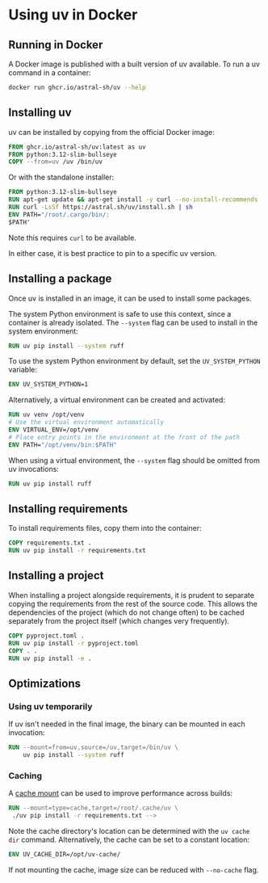 # Using uv in Docker

## Running in Docker

A Docker image is published with a built version of uv available. To run a uv command in a container:

```bash
docker run ghcr.io/astral-sh/uv --help
```

## Installing uv

uv can be installed by copying from the official Docker image:

```dockerfile
FROM ghcr.io/astral-sh/uv:latest as uv
FROM python:3.12-slim-bullseye
COPY --from=uv /uv /bin/uv
```

Or with the standalone installer:

```dockerfile
FROM python:3.12-slim-bullseye
RUN apt-get update && apt-get install -y curl --no-install-recommends
RUN curl -LsSf https://astral.sh/uv/install.sh | sh
ENV PATH="/root/.cargo/bin/:
$PATH"
```

Note this requires `curl` to be available.

In either case, it is best practice to pin to a specific uv version.

## Installing a package

Once uv is installed in an image, it can be used to install some packages.

The system Python environment is safe to use this context, since a container is already isolated. The `--system` flag can be used to install in the system environment:

```dockerfile
RUN uv pip install --system ruff
```

To use the system Python environment by default, set the `UV_SYSTEM_PYTHON` variable:

```dockerfile
ENV UV_SYSTEM_PYTHON=1
```

Alternatively, a virtual environment can be created and activated:

```dockerfile
RUN uv venv /opt/venv
# Use the virtual environment automatically
ENV VIRTUAL_ENV=/opt/venv
# Place entry points in the environment at the front of the path
ENV PATH="/opt/venv/bin:$PATH"
```

When using a virtual environment, the `--system` flag should be omitted from uv invocations:

```dockerfile
RUN uv pip install ruff
```

## Installing requirements

To install requirements files, copy them into the container:

```dockerfile
COPY requirements.txt .
RUN uv pip install -r requirements.txt
```

## Installing a project

When installing a project alongside requirements, it is prudent to separate copying the requirements from the rest of the source code. This allows the dependencies of the project (which do not change often) to be cached separately from the project itself (which changes very frequently).

```dockerfile
COPY pyproject.toml .
RUN uv pip install -r pyproject.toml
COPY . .
RUN uv pip install -e .
```

## Optimizations

### Using uv temporarily

If uv isn't needed in the final image, the binary can be mounted in each invocation:

```dockerfile
RUN --mount=from=uv,source=/uv,target=/bin/uv \
    uv pip install --system ruff
```

### Caching

A [cache mount](https://docs.docker.com/build/guide/mounts/#add-a-cache-mount) can be used to improve performance across builds:

```dockerfile
RUN --mount=type=cache,target=/root/.cache/uv \
 ./uv pip install -r requirements.txt -->
```

Note the cache directory's location can be determined with the `uv cache dir` command.
Alternatively, the cache can be set to a constant location:

```dockerfile
ENV UV_CACHE_DIR=/opt/uv-cache/
```

If not mounting the cache, image size can be reduced with `--no-cache` flag.
